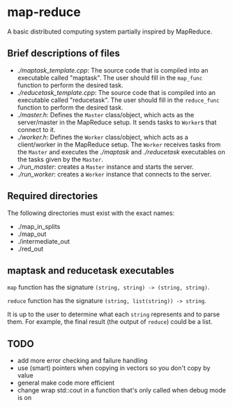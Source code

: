 # map-reduce

A basic distributed computing system partially inspired by MapReduce.

## Brief descriptions of files
- *./maptask_template.cpp*: The source code that is compiled into an executable called "maptask". The user should fill in the `map_func` function to perform the desired task.
- *./reducetask_template.cpp*: The source code that is compiled into an executable called "reducetask". The user should fill in the `reduce_func` function to perform the desired task.
- *./master.h*: Defines the `Master` class/object, which acts as the server/master in the MapReduce setup. It sends tasks to `Worker`s that connect to it.
- *./worker.h*: Defines the `Worker` class/object, which acts as a client/worker in the MapReduce setup. The `Worker` receives tasks from the `Master` and executes the *./maptask* and *./reducetask* executables on the tasks given by the `Master`.
- *./run_master*: creates a `Master` instance and starts the server.
- *./run_worker*: creates a `Worker` instance that connects to the server.

## Required directories
The following directories must exist with the exact names:
- ./map_in_splits
- ./map_out
- ./intermediate_out
- ./red_out

## maptask and reducetask executables
`map` function has the signature `(string, string) -> (string, string)`.

`reduce` function has the signature `(string, list(string)) -> string`.

It is up to the user to determine what each `string` represents and to parse them. For example, the final result (the output of `reduce`) could be a list.

## TODO
- add more error checking and failure handling
- use (smart) pointers when copying in vectors so you don't copy by value
- general make code more efficient
- change wrap std::cout in a function that's only called when debug mode is on
